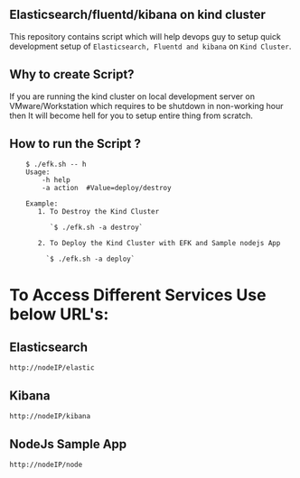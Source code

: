 ## Elasticsearch/fluentd/kibana on kind cluster

This repository contains script which will help devops guy to setup quick development setup of `Elasticsearch, Fluentd and kibana` on `Kind Cluster`.

## Why to create Script?
If you are running the kind cluster on local development server on VMware/Workstation which requires to be shutdown in non-working hour then It will become hell for you to setup entire thing from scratch.

## How to run the Script ?

```
    $ ./efk.sh -- h
    Usage:
        -h help
        -a action  #Value=deploy/destroy

    Example:
       1. To Destroy the Kind Cluster

          `$ ./efk.sh -a destroy`

       2. To Deploy the Kind Cluster with EFK and Sample nodejs App

         `$ ./efk.sh -a deploy`
```
    
# To Access Different Services Use below URL's:

## Elasticsearch

`http://nodeIP/elastic`
    
## Kibana
 
 `http://nodeIP/kibana`

## NodeJs Sample App

`http://nodeIP/node`

